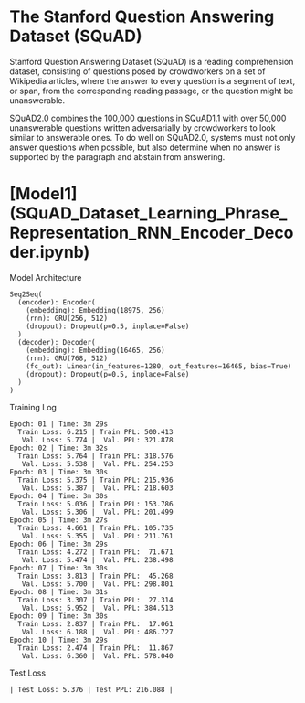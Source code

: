 # The Stanford Question Answering Dataset (SQuAD)

Stanford Question Answering Dataset (SQuAD) is a reading comprehension dataset, consisting of questions posed by crowdworkers on a set of Wikipedia articles, where the answer to every question is a segment of text, or span, from the corresponding reading passage, or the question might be unanswerable.

SQuAD2.0 combines the 100,000 questions in SQuAD1.1 with over 50,000 unanswerable questions written adversarially by crowdworkers to look similar to answerable ones. To do well on SQuAD2.0, systems must not only answer questions when possible, but also determine when no answer is supported by the paragraph and abstain from answering.


# [Model1] (SQuAD_Dataset_Learning_Phrase_Representation_RNN_Encoder_Decoder.ipynb)

Model Architecture

    Seq2Seq(
      (encoder): Encoder(
        (embedding): Embedding(18975, 256)
        (rnn): GRU(256, 512)
        (dropout): Dropout(p=0.5, inplace=False)
      )
      (decoder): Decoder(
        (embedding): Embedding(16465, 256)
        (rnn): GRU(768, 512)
        (fc_out): Linear(in_features=1280, out_features=16465, bias=True)
        (dropout): Dropout(p=0.5, inplace=False)
      )
    )

Training Log

    Epoch: 01 | Time: 3m 29s
      Train Loss: 6.215 | Train PPL: 500.413
       Val. Loss: 5.774 |  Val. PPL: 321.878
    Epoch: 02 | Time: 3m 32s
      Train Loss: 5.764 | Train PPL: 318.576
       Val. Loss: 5.538 |  Val. PPL: 254.253
    Epoch: 03 | Time: 3m 30s
      Train Loss: 5.375 | Train PPL: 215.936
       Val. Loss: 5.387 |  Val. PPL: 218.603
    Epoch: 04 | Time: 3m 30s
      Train Loss: 5.036 | Train PPL: 153.786
       Val. Loss: 5.306 |  Val. PPL: 201.499
    Epoch: 05 | Time: 3m 27s
      Train Loss: 4.661 | Train PPL: 105.735
       Val. Loss: 5.355 |  Val. PPL: 211.761
    Epoch: 06 | Time: 3m 29s
      Train Loss: 4.272 | Train PPL:  71.671
       Val. Loss: 5.474 |  Val. PPL: 238.498
    Epoch: 07 | Time: 3m 30s
      Train Loss: 3.813 | Train PPL:  45.268
       Val. Loss: 5.700 |  Val. PPL: 298.801
    Epoch: 08 | Time: 3m 31s
      Train Loss: 3.307 | Train PPL:  27.314
       Val. Loss: 5.952 |  Val. PPL: 384.513
    Epoch: 09 | Time: 3m 30s
      Train Loss: 2.837 | Train PPL:  17.061
       Val. Loss: 6.188 |  Val. PPL: 486.727
    Epoch: 10 | Time: 3m 29s
      Train Loss: 2.474 | Train PPL:  11.867
       Val. Loss: 6.360 |  Val. PPL: 578.040
       
Test Loss

    | Test Loss: 5.376 | Test PPL: 216.088 |
